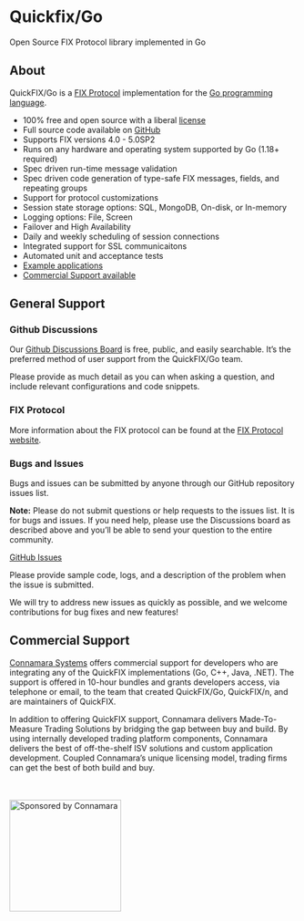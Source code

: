 # Quickfix/Go
Open Source FIX Protocol library implemented in Go

## About

<p>QuickFIX/Go is a <a href="http://fixtradingcommunity.org">FIX Protocol</a> implementation for the <a href="https://golang.org">Go programming language</a>.</p> 

<ul>
  <li>100% free and open source with a liberal <a href="https://github.com/quickfixgo/quickfix/blob/master/LICENSE.txt">license</a></li>
  <li>Full source code available on <a href="https://github.com/quickfixgo/quickfix">GitHub</a></li>
  <li>Supports FIX versions 4.0 - 5.0SP2</li>
  <li>Runs on any hardware and operating system supported by Go (1.18+ required)</li>
  <li>Spec driven run-time message validation</li>
  <li>Spec driven code generation of type-safe FIX messages, fields, and repeating groups</li>
  <li>Support for protocol customizations</li>
  <li>Session state storage options: SQL, MongoDB, On-disk, or In-memory</li>
  <li>Logging options: File, Screen</li>
  <li>Failover and High Availability</li>
  <li>Daily and weekly scheduling of session connections</li>
  <li>Integrated support for SSL communicaitons</li>
  <li>Automated unit and acceptance tests</li>
  <li><a href="https://github.com/quickfixgo/examples">Example applications</a></li>
  <li><a href="{{ site.baseurl }}/support">Commercial Support available</a></li>
</ul>


## General Support
<h3>Github Discussions</h3>

<p>Our <a href="https://github.com/quickfixgo/quickfix/discussions/categories/q-a">Github Discussions Board</a> is free, public, and easily searchable. It’s the preferred method of user support from the QuickFIX/Go team.

<p>Please provide as much detail as you can when asking a question, and include relevant configurations and code snippets.</p>

<h3>FIX Protocol</h3>

<p>More information about the FIX protocol can be found at the <a href="http://fixtradingcommunity.org">FIX Protocol website</a>.

<h3>Bugs and Issues</h3>

<p>Bugs and issues can be submitted by anyone through our GitHub repository issues list.</p>

<p><strong>Note:</strong> Please do not submit questions or help requests to the issues list. It is for bugs and issues. If you need help, please use the Discussions board as described above and you’ll be able to send your question to the entire community.</p>

<p><a href="https://github.com/quickfixgo/quickfix/issues">GitHub Issues</a></p>

<p>Please provide sample code, logs, and a description of the problem when the issue is submitted.</p>

<p>We will try to address new issues as quickly as possible, and we welcome contributions for bug fixes and new features!</p>




## Commercial Support
<p><a href="https://connamara.com">Connamara Systems</a> offers commercial support for developers who are integrating any of the QuickFIX implementations (Go, C++, Java, .NET). The support is offered in 10-hour bundles and grants developers access, via telephone or email, to the team that created QuickFIX/Go, QuickFIX/n, and are maintainers of QuickFIX.</p>

<p>In addition to offering QuickFIX support, Connamara delivers Made-To-Measure Trading Solutions by bridging the gap between buy and build. By using internally developed trading platform components, Connamara delivers the best of off-the-shelf ISV solutions and custom application development. Coupled Connamara’s unique licensing model, trading firms can get the best of both build and buy.</p>

<br>
<br>
<img width="196" alt="Sponsored by Connamara" src="https://user-images.githubusercontent.com/3065126/212457799-abd6408a-972d-4168-9feb-b80ce1f1ec83.png">

